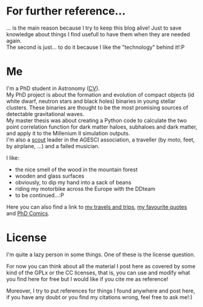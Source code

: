 <!-- 
.. link: 
.. description: 
.. tags: personal
.. date: 2013/08/14 16:59:33
.. title: About
.. slug: about
-->

# For further reference...

... is the main reason because I try to keep this blog alive! Just to save knowledge about things I find usefull to have them when they are needed again.    
The second is just... to do it because I like the "technology" behind it!:P


# Me

I'm a PhD student in Astronomy ([CV](curriculum-vitae.html)).    
My PhD project is about the formation and evolution of compact objects (id white dwarf, neutron stars and black holes) binaries in young stellar clusters. These binaries are thought to be the most promising sources of detectable gravitational waves.    
My master thesis was about creating a Python code to calculate the two point correlation function for dark matter haloes, subhaloes and dark matter, and apply it to the Millenium II simulation outputs.    
I'm also a [scout](scout.html) leader in the AGESCI association, a traveller (by moto, feet, by airplane, ...) and a failed musician.

I like:

* the nice smell of the wood in the mountain forest
* wooden and glass surfaces
* obviously, to dip my hand into a sack of beans
* riding my motorbike across the Europe with the DDteam
* to be continued...:P

Here you can also find a link to [my travels and trips](travels.html), [my favourite quotes](my-favourite-quotes.html) and [PhD Comics](my-favourite-phd-comics.html).

<!--<details>
<summary>-->
# License
<!--</summary>-->
I'm quite a lazy person in some things. One of these is the license question.

For now you can think about all the material I post here as covered by some kind of the GPLx or the CC licenses, that is, you can use and modify what you find here for free but I would like if you cite me as reference!

Moreover, I try to put references for things I found anywhere and post here, if you have any doubt or you find my citations wrong, feel free to ask me!:)
<!--</details>-->